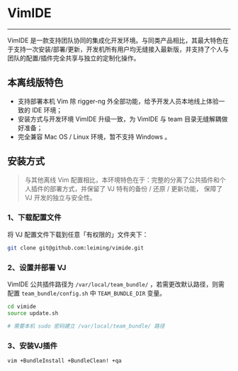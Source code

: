 # VimIDE
--------------------

VimIDE 是一款支持团队协同的集成化开发环境。与同类产品相比，其最大特色在于支持一次安装/部署/更新，开发机所有用户均无缝接入最新版，并支持了个人与团队的配置/插件完全共享与独立的定制化操作。

## 本离线版特色

- 支持部署本机 Vim 除 rigger-ng 外全部功能，给予开发人员本地线上体验一致的 IDE 环境；
- 安装方式与开发环境 VimIDE 升级一致，为 VimIDE 与 team 目录无缝解耦做好准备；
- 完全兼容 Mac OS / Linux 环境，暂不支持 Windows 。

## 安装方式

> 与其他离线 Vim 配置相比，本环境特色在于：完整的分离了公共插件和个人插件的部署方式，并保留了 VJ 特有的备份 / 还原 / 更新功能， 保障了 VJ 开发的独立与安全性。


### 1、下载配置文件
将 VJ 配置文件下载到任意「有权限的」文件夹下：

```bash
git clone git@github.com:leiming/vimide.git
```

### 2、设置并部署 VJ

VimIDE 公共插件路径为 `/var/local/team_bundle/` ，若需更改默认路径，则需配置 `team_bundle/config.sh` 中 `TEAM_BUNDLE_DIR` 变量。

```bash
cd vimide
source update.sh

# 需要本机 sudo 密码建立 /var/local/team_bundle/ 路径
```

### 3、安装VJ插件

```bash
vim +BundleInstall +BundleClean! +qa
```
